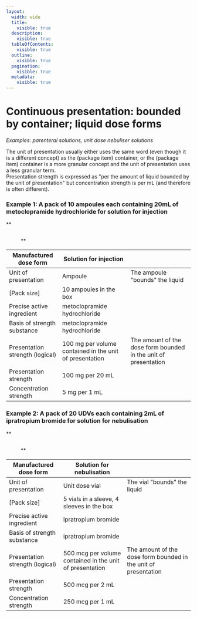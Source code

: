 ```yaml
---
layout:
  width: wide
  title:
    visible: true
  description:
    visible: true
  tableOfContents:
    visible: true
  outline:
    visible: true
  pagination:
    visible: true
  metadata:
    visible: true
---
```


# Continuous presentation: bounded by container; liquid dose forms

_Examples: parenteral solutions, unit dose nebuliser solutions_

The unit of presentation usually either uses the same word (even though it is a different concept) as the (package item) container, or the (package item) container is a more granular concept and the unit of presentation uses a less granular term.\
Presentation strength is expressed as "per the amount of liquid bounded by the unit of presentation" but concentration strength is per mL (and therefore is often different).

### **Example 1: A pack of 10 ampoules each containing 20mL of metoclopramide hydrochloride for solution for injection**

\*\*

<figure><img src="../../../../../../authoring/pharmaceutical-and-biologic-product/images/304775958.jpg" alt=""><figcaption><p>**</p></figcaption></figure>

| Manufactured dose form          | Solution for injection                                  |                                                                 |
| ------------------------------- | ------------------------------------------------------- | --------------------------------------------------------------- |
| Unit of presentation            | Ampoule                                                 | The ampoule "bounds" the liquid                                 |
| \[Pack size]                    | 10 ampoules in the box                                  |                                                                 |
| Precise active ingredient       | metoclopramide hydrochloride                            |                                                                 |
| Basis of strength substance     | metoclopramide hydrochloride                            |                                                                 |
| Presentation strength (logical) | 100 mg per volume contained in the unit of presentation | The amount of the dose form bounded in the unit of presentation |
| Presentation strength           | 100 mg per 20 mL                                        |                                                                 |
| Concentration strength          | 5 mg per 1 mL                                           |                                                                 |

### **Example 2: A pack of 20 UDVs each containing 2mL of ipratropium bromide for solution for nebulisation**

\*\*

<figure><img src="../../../../../../authoring/pharmaceutical-and-biologic-product/images/304775959.jpg" alt=""><figcaption><p>**</p></figcaption></figure>

| Manufactured dose form          | Solution for nebulisation                                |                                                                 |
| ------------------------------- | -------------------------------------------------------- | --------------------------------------------------------------- |
| Unit of presentation            | Unit dose vial                                           | The vial "bounds" the liquid                                    |
| \[Pack size]                    | 5 vials in a sleeve, 4 sleeves in the box                |                                                                 |
| Precise active ingredient       | ipratropium bromide                                      |                                                                 |
| Basis of strength substance     | ipratropium bromide                                      |                                                                 |
| Presentation strength (logical) | 500 mcg per volume contained in the unit of presentation | The amount of the dose form bounded in the unit of presentation |
| Presentation strength           | 500 mcg per 2 mL                                         |                                                                 |
| Concentration strength          | 250 mcg per 1 mL                                         |                                                                 |
